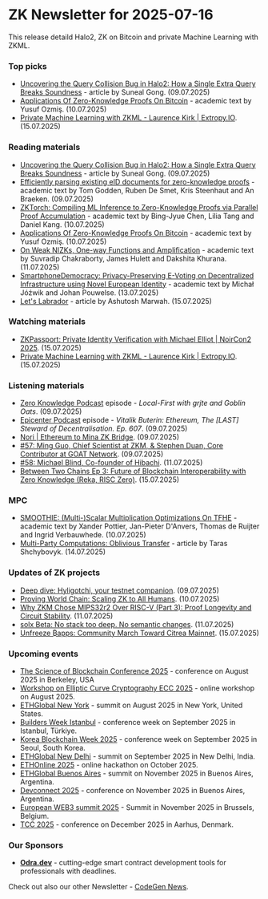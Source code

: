 # ZK Newsletter for 2025-07-16
This release detaild Halo2, ZK on Bitcoin and private Machine Learning with ZKML. 

### Top picks
* [Uncovering the Query Collision Bug in Halo2: How a Single Extra Query Breaks Soundness](https://blog.zksecurity.xyz/posts/halo2-query-collision/) - article by Suneal Gong. (09.07.2025)
* [Applications Of Zero-Knowledge Proofs On Bitcoin](https://eprint.iacr.org/2025/1271.pdf) - academic text by Yusuf Ozmiş. (10.07.2025)
* [Private Machine Learning with ZKML - Laurence Kirk | Extropy.IO](https://www.youtube.com/watch?v=LzQ9sbVYsfE). (15.07.2025)

### Reading materials 
* [Uncovering the Query Collision Bug in Halo2: How a Single Extra Query Breaks Soundness](https://blog.zksecurity.xyz/posts/halo2-query-collision/) - article by Suneal Gong. (09.07.2025)
* [Efficiently parsing existing eID documents for zero-knowledge proofs](https://eprint.iacr.org/2025/1266.pdf) - academic text by Tom Godden, Ruben De Smet, Kris Steenhaut and An Braeken. (09.07.2025)
* [ZKTorch: Compiling ML Inference to Zero-Knowledge Proofs via Parallel Proof Accumulation](https://arxiv.org/pdf/2507.07031) - academic text by Bing-Jyue Chen, Lilia Tang and Daniel Kang. (10.07.2025)
* [Applications Of Zero-Knowledge Proofs On Bitcoin](https://eprint.iacr.org/2025/1271.pdf) - academic text by Yusuf Ozmiş. (10.07.2025)
* [On Weak NIZKs, One-way Functions and Amplification](https://eprint.iacr.org/2025/1276.pdf) - academic text by Suvradip Chakraborty, James Hulett and Dakshita Khurana. (11.07.2025)
* [SmartphoneDemocracy: Privacy-Preserving E-Voting on Decentralized Infrastructure using Novel European Identity](https://arxiv.org/pdf/2507.09453) - academic text by Michał Jóźwik and Johan Pouwelse. (13.07.2025)
* [Let's Labrador](https://hackmd.io/@Ingonyama/fast-labrador-prover) - article by Ashutosh Marwah. (15.07.2025)
 
### Watching materials
* [ZKPassport: Private Identity Verification with Michael Elliot | NoirCon2 2025](https://www.youtube.com/watch?v=D9G_Jc0HviA). (15.07.2025)
* [Private Machine Learning with ZKML - Laurence Kirk | Extropy.IO](https://www.youtube.com/watch?v=LzQ9sbVYsfE). (15.07.2025)
 
### Listening materials
* [Zero Knowledge Podcast](https://zeroknowledge.fm/podcast/367/) episode - *Local-First with grjte and Goblin Oats*. (09.07.2025)
* [Epicenter Podcast](https://www.youtube.com/watch?v=yQqYtkCIZns) episode - *Vitalik Buterin: Ethereum, The [LAST] Steward of Decentralisation. Ep. 607*. (09.07.2025)
* [Nori | Ethereum to Mina ZK Bridge](https://www.youtube.com/watch?v=Wbs8kMRHKYs). (09.07.2025)
* [#57: Ming Guo, Chief Scientist at ZKM, & Stephen Duan, Core Contributor at GOAT Network](https://www.youtube.com/watch?v=rIO0UQXnB3Y). (09.07.2025)
* [#58: Michael Blind, Co-founder of Hibachi](https://www.youtube.com/watch?v=Dl4RZOVngeQ). (11.07.2025)
* [Between Two Chains Ep 3: Future of Blockchain Interoperability with Zero Knowledge (Reka, RISC Zero)](https://www.youtube.com/watch?v=iEWxEgMwJso). (15.07.2025)

### MPC
* [SMOOTHIE: (Multi-)Scalar Multiplication Optimizations On TFHE](https://eprint.iacr.org/2025/1267.pdf) - academic text by Xander Pottier, Jan-Pieter D'Anvers, Thomas de Ruijter and Ingrid Verbauwhede. (10.07.2025)
* [Multi-Party Computations: Oblivious Transfer](https://medium.com/@cryptofairy/multi-party-computations-oblivious-transfer-81efb872c8eb) - article by Taras Shchybovyk. (14.07.2025)
 
### Updates of ZK projects
* [Deep dive: Hyligotchi, your testnet companion](https://blog.hyli.org/deep-dive-hyligotchi/). (09.07.2025)
* [Proving World Chain: Scaling ZK to All Humans](https://blog.succinct.xyz/world-pilot/). (10.07.2025)
* [Why ZKM Chose MIPS32r2 Over RISC-V (Part 3): Proof Longevity and Circuit Stability](https://www.zkm.io/blog/why-zkm-chose-mips32r2-over-risc-v-part-3-proof-longevity-and-circuit-stability). (11.07.2025)
* [solx Beta: No stack too deep. No semantic changes](https://zksync.mirror.xyz/2e9iV3D4gTVKgNDus4VN-fZ6_9BszY2qvQEfpOvgNLQ). (11.07.2025)
* [Unfreeze ₿apps: Community March Toward Citrea Mainnet](https://www.blog.citrea.xyz/unfreeze-bapps-campaign/). (15.07.2025)
 
### Upcoming events
* [The Science of Blockchain Conference 2025](https://www.sbc-conference.com/2025/) - conference on August 2025 in Berkeley, USA
* [Workshop on Elliptic Curve Cryptography ECC 2025](https://eccworkshop.org/2025/index.html) - online workshop on August 2025.
* [ETHGlobal New York](https://ethglobal.com/events/newyork2025) - summit on August 2025 in New York, United States.
* [Builders Week Istanbul](https://buildersweekistanbul.com/) - conference week on September 2025 in Istanbul, Türkiye.
* [Korea Blockchain Week 2025](https://koreablockchainweek.com/) - conference week on September 2025 in Seoul, South Korea.
* [ETHGlobal New Delhi](https://ethglobal.com/events/newdelhi) - summit on September 2025 in New Delhi, India.
* [ETHOnline 2025](https://ethglobal.com/events/ethonline2025) - online hackathon on October 2025. 
* [ETHGlobal Buenos Aires](https://ethglobal.com/events/buenosaires) - summit on November 2025 in Buenos Aires, Argentina.
* [Devconnect 2025](https://devconnect.org/) - conference on November 2025 in Buenos Aires, Argentina. 
* [European WEB3 summit 2025](https://www.web3eurosummit.eu/) - Summit in November 2025 in Brussels, Belgium.
* [TCC 2025](https://tcc.iacr.org/2025/) - conference on December 2025 in  Aarhus, Denmark.

### Our Sponsors
* **[Odra.dev](https://odra.dev)** - cutting-edge smart contract development tools for professionals with deadlines.

Check out also our other Newsletter - [CodeGen News](https://codegen.substack.com/p/codegen-news-for-2025-06-02). 

